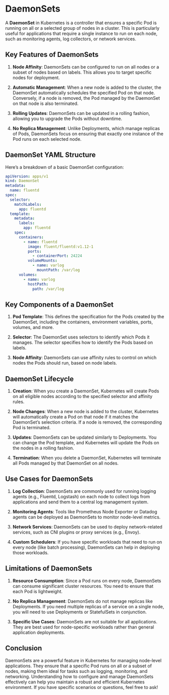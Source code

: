 # DaemonSets

A **DaemonSet** in Kubernetes is a controller that ensures a specific Pod is running on all or a selected group of nodes in a cluster. This is particularly useful for applications that require a single instance to run on each node, such as monitoring agents, log collectors, or network services.

## Key Features of DaemonSets

1. **Node Affinity**: DaemonSets can be configured to run on all nodes or a subset of nodes based on labels. This allows you to target specific nodes for deployment.

2. **Automatic Management**: When a new node is added to the cluster, the DaemonSet automatically schedules the specified Pod on that node. Conversely, if a node is removed, the Pod managed by the DaemonSet on that node is also terminated.

3. **Rolling Updates**: DaemonSets can be updated in a rolling fashion, allowing you to upgrade the Pods without downtime.

4. **No Replica Management**: Unlike Deployments, which manage replicas of Pods, DaemonSets focus on ensuring that exactly one instance of the Pod runs on each selected node.

## DaemonSet YAML Structure

Here’s a breakdown of a basic DaemonSet configuration:

```yaml
apiVersion: apps/v1
kind: DaemonSet
metadata:
  name: fluentd
spec:
  selector:
    matchLabels:
      app: fluentd
  template:
    metadata:
      labels:
        app: fluentd
    spec:
      containers:
        - name: fluentd
          image: fluent/fluentd:v1.12-1
          ports:
            - containerPort: 24224
          volumeMounts:
            - name: varlog
              mountPath: /var/log
      volumes:
        - name: varlog
          hostPath:
            path: /var/log
```

## Key Components of a DaemonSet

1. **Pod Template**: This defines the specification for the Pods created by the DaemonSet, including the containers, environment variables, ports, volumes, and more.

2. **Selector**: The DaemonSet uses selectors to identify which Pods it manages. The selector specifies how to identify the Pods based on labels.

3. **Node Affinity**: DaemonSets can use affinity rules to control on which nodes the Pods should run, based on node labels.

## DaemonSet Lifecycle

1. **Creation**: When you create a DaemonSet, Kubernetes will create Pods on all eligible nodes according to the specified selector and affinity rules.

2. **Node Changes**: When a new node is added to the cluster, Kubernetes will automatically create a Pod on that node if it matches the DaemonSet’s selection criteria. If a node is removed, the corresponding Pod is terminated.

3. **Updates**: DaemonSets can be updated similarly to Deployments. You can change the Pod template, and Kubernetes will update the Pods on the nodes in a rolling fashion.

4. **Termination**: When you delete a DaemonSet, Kubernetes will terminate all Pods managed by that DaemonSet on all nodes.

## Use Cases for DaemonSets

1. **Log Collection**: DaemonSets are commonly used for running logging agents (e.g., Fluentd, Logstash) on each node to collect logs from applications and send them to a central log management system.

2. **Monitoring Agents**: Tools like Prometheus Node Exporter or Datadog agents can be deployed as DaemonSets to monitor node-level metrics.

3. **Network Services**: DaemonSets can be used to deploy network-related services, such as CNI plugins or proxy services (e.g., Envoy).

4. **Custom Schedulers**: If you have specific workloads that need to run on every node (like batch processing), DaemonSets can help in deploying those workloads.

## Limitations of DaemonSets

1. **Resource Consumption**: Since a Pod runs on every node, DaemonSets can consume significant cluster resources. You need to ensure that each Pod is lightweight.

2. **No Replica Management**: DaemonSets do not manage replicas like Deployments. If you need multiple replicas of a service on a single node, you will need to use Deployments or StatefulSets in conjunction.

3. **Specific Use Cases**: DaemonSets are not suitable for all applications. They are best used for node-specific workloads rather than general application deployments.

## Conclusion

DaemonSets are a powerful feature in Kubernetes for managing node-level applications. They ensure that a specific Pod runs on all or a subset of nodes, making them ideal for tasks such as logging, monitoring, and networking. Understanding how to configure and manage DaemonSets effectively can help you maintain a robust and efficient Kubernetes environment. If you have specific scenarios or questions, feel free to ask!

